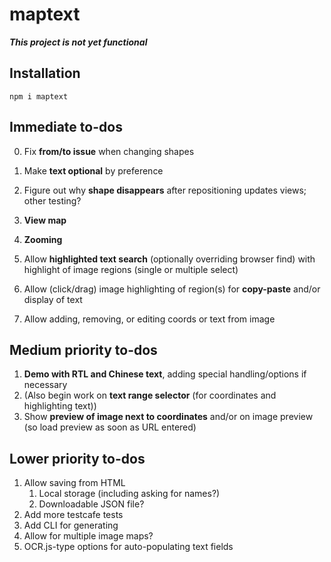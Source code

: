 # maptext

***This project is not yet functional***

## Installation

```
npm i maptext
```

## Immediate to-dos

0. Fix **from/to issue** when changing shapes
0. Make **text optional** by preference
0. Figure out why **shape disappears** after repositioning updates views;
    other testing?

0. **View map**
0. **Zooming**

1. Allow **highlighted text search** (optionally overriding browser
    find) with highlight of image regions (single or multiple select)
2. Allow (click/drag) image highlighting of region(s)
    for **copy-paste** and/or display of text
3. Allow adding, removing, or editing coords or text from image

## Medium priority to-dos

1. **Demo with RTL and Chinese text**, adding special
    handling/options if necessary
2. (Also begin work on **text range selector** (for coordinates and
    highlighting text))
3. Show **preview of image next to coordinates** and/or on image
    preview (so load preview as soon as URL entered)

## Lower priority to-dos

1. Allow saving from HTML
    1. Local storage (including asking for names?)
    2. Downloadable JSON file?
2. Add more testcafe tests
3. Add CLI for generating
4. Allow for multiple image maps?
5. OCR.js-type options for auto-populating text fields
